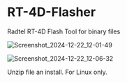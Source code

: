 # RT-4D-Flasher
Radtel RT-4D Flash Tool for binary files

![Screenshot_2024-12-22_12-01-49](https://github.com/user-attachments/assets/c8d07186-e06e-44ad-bd54-cf8f444b42fb)

![Screenshot_2024-12-22_12-06-32](https://github.com/user-attachments/assets/534c74c1-f7c7-4838-afb2-1023a926226a)


Unzip file an install. For Linux only.
